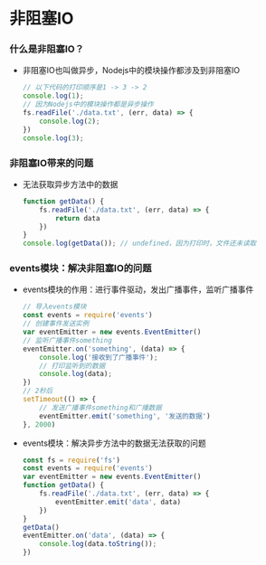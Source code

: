 # 非阻塞IO

### 什么是非阻塞IO？
- 非阻塞IO也叫做异步，Nodejs中的模块操作都涉及到非阻塞IO
    ```js
    // 以下代码的打印顺序是1 -> 3 -> 2
    console.log(1);
    // 因为Nodejs中的模块操作都是异步操作
    fs.readFile('./data.txt', (err, data) => {
        console.log(2);
    })
    console.log(3);

### 非阻塞IO带来的问题
- 无法获取异步方法中的数据
    ```js
    function getData() {
        fs.readFile('./data.txt', (err, data) => {
            return data
        })
    }
    console.log(getData()); // undefined，因为打印时，文件还未读取

### events模块：解决非阻塞IO的问题
- events模块的作用：进行事件驱动，发出广播事件，监听广播事件
    ```js
    // 导入events模块
    const events = require('events')
    // 创建事件发送实例
    var eventEmitter = new events.EventEmitter()
    // 监听广播事件something
    eventEmitter.on('something', (data) => {
        console.log('接收到了广播事件');
        // 打印监听到的数据
        console.log(data);
    })
    // 2秒后
    setTimeout(() => {
        // 发送广播事件something和广播数据
        eventEmitter.emit('something', '发送的数据')
    }, 2000)
- events模块：解决异步方法中的数据无法获取的问题
    ```js
    const fs = require('fs')
    const events = require('events')
    var eventEmitter = new events.EventEmitter()
    function getData() {
        fs.readFile('./data.txt', (err, data) => {
            eventEmitter.emit('data', data)
        })
    }
    getData()
    eventEmitter.on('data', (data) => {
        console.log(data.toString());
    })

### 